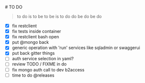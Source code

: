 
# TO DO

> to do is to be
> to be is to do
> do be do be do 


- [x] fix restclient
- [x] fix tests inside container
- [x] fix restclient bash open
- [x] put @mongo back
- [x] generic operation with 'run' services like sqladmin or swaggerui
- [x] put back gitter things
- [ ] auth service selection in yaml?
- [ ] review TODO / FIXME in do
- [ ] fix mongo auth call to dev b2access
- [ ] time to do @releases
